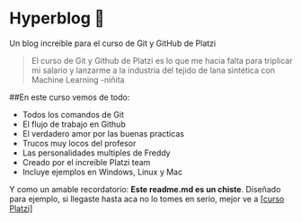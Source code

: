 # Hyperblog 💚
Un blog increible para el curso de Git y GitHub de Platzi
>El curso de Git y Github de Platzi es lo que me hacia falta para triplicar mi salario y lanzarme a la industria del tejido de lana sintética con Machine Learning
> -niñita

##En este curso vemos de todo:
* Todos los comandos de Git
* El flujo de trabajo en Github
* El verdadero amor por las buenas practicas
* Trucos muy locos del profesor
* Las personalidades multiples de Freddy 
* Creado por el increíble Platzi team 
* Incluye ejemplos en Windows, Linux y Mac

Y como un amable recordatorio: **Este  readme.md es un chiste**. Diseñado para ejemplo, si llegaste hasta aca no lo tomes en serio, mejor ve a [[curso Platzi]](http://https://platzi.com/home/clases/1557-git-github "[curso Platzi]")